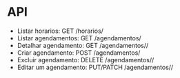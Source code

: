 # API

- Listar horarios: GET /horarios/
- Listar agendamentos: GET /agendamentos/
- Detalhar agendamento: GET /agendamentos/<id>/
- Criar agendamento: POST /agendamentos/
- Excluir agendamento: DELETE /agendamentos/<id>/
- Editar um agendamento: PUT/PATCH /agendamentos/<id>/